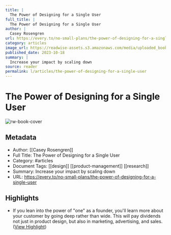 ```yaml
---
title: |
  The Power of Designing for a Single User
full_title: |
  The Power of Designing for a Single User
author: |
  Casey Rosengren
url: https://every.to/no-small-plans/the-power-of-designing-for-a-single-user
category: articles
image_url: https://readwise-assets.s3.amazonaws.com/media/uploaded_book_covers/profile_276497/https---bucketeer-e05bbc84-baa3-437e-9518-adb32be779_P3zwJ6C.png
published_date: 2023-10-18
summary: |
  Increase your impact by scaling down
source: reader
permalink: l/articles/the-power-of-designing-for-a-single-user
---
```

# The Power of Designing for a Single User

![rw-book-cover](https://readwise-assets.s3.amazonaws.com/media/uploaded_book_covers/profile_276497/https---bucketeer-e05bbc84-baa3-437e-9518-adb32be779_P3zwJ6C.png)

## Metadata
- Author: [[Casey Rosengren]]
- Full Title: The Power of Designing for a Single User
- Category: #articles
- Document Tags: [[design]] [[product-management]] [[research]] 
- Summary: Increase your impact by scaling down
- URL: https://every.to/no-small-plans/the-power-of-designing-for-a-single-user

## Highlights
- If you lean into the power of "one" as a founder, you'll learn more about your customer by going deep rather than wide. This will pay dividends not just in product design, but also in marketing, advertising, and sales. ([View Highlight](https://read.readwise.io/read/01hj9v5140f7ex9rsaj2rwpzpv))


